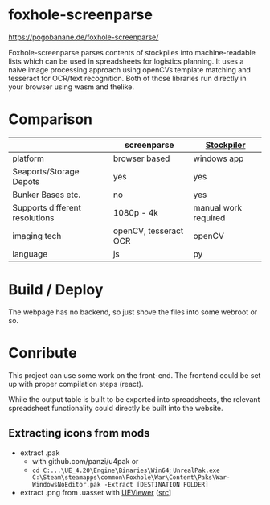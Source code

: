 # foxhole-screenparse
https://pogobanane.de/foxhole-screenparse/

Foxhole-screenparse parses contents of stockpiles into machine-readable lists which can be used in spreadsheets for logistics planning. 
It uses a naive image processing approach using openCVs template matching and tesseract for OCR/text recognition. 
Both of those libraries run directly in your browser using wasm and thelike. 

# Comparison

|                                | screenparse           | [Stockpiler](https://github.com/tehruttiger/Stockpiler)   |
|--------------------------------|-----------------------|----------------------|
| platform                       | browser based         | windows app          |
| Seaports/Storage Depots        | yes                   | yes                  |
| Bunker Bases etc.              | no                    | yes                  |
| Supports different resolutions | 1080p - 4k            | manual work required |
| imaging tech                   | openCV, tesseract OCR | openCV               |
| language                       | js                    | py                   |

# Build / Deploy

The webpage has no backend, so just shove the files into some webroot or so.

# Conribute

This project can use some work on the front-end. The frontend could be set up with proper compilation steps (react).

While the output table is built to be exported into spreadsheets, the relevant spreadsheet functionality could directly be built into the website.

## Extracting icons from mods

- extract .pak 
  - with github.com/panzi/u4pak or
  - `cd C:...\UE_4.20\Engine\Binaries\Win64`; `UnrealPak.exe C:\Steam\steamapps\common\Foxhole\War\Content\Paks\War-WindowsNoEditor.pak -Extract [DESTINATION FOLDER]`
- extract .png from .uasset with [UEViewer](https://www.gildor.org/en/projects/umodel) ([src](https://www.github.com/gildor2/UEViewer)]
